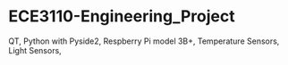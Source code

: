 # ECE3110-Engineering_Project

QT, 
Python with Pyside2,
Respberry Pi model 3B+,
Temperature Sensors,
Light Sensors,
